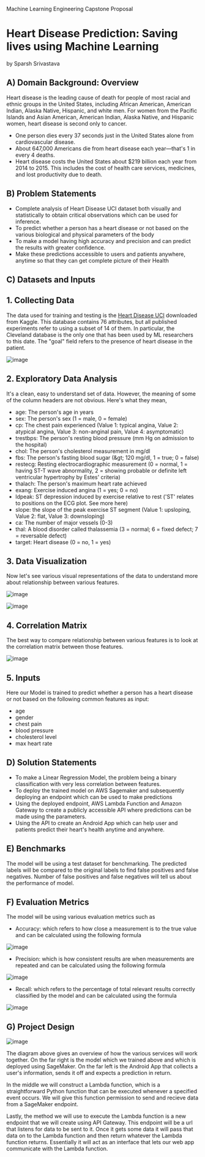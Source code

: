 Machine Learning Engineering Capstone Proposal

# Heart Disease Prediction: Saving lives using Machine Learning

by Sparsh Srivastava

## A) Domain Background: Overview

Heart disease is the leading cause of death for people of most racial and ethnic groups in the United States, including African American, American Indian, Alaska Native, Hispanic, and white men. For women from the Pacific Islands and Asian American, American Indian, Alaska Native, and Hispanic women, heart disease is second only to cancer.

- One person dies every 37 seconds just in the United States alone from cardiovascular disease.
- About 647,000 Americans die from heart disease each year—that&#39;s 1 in every 4 deaths.
- Heart disease costs the United States about $219 billion each year from 2014 to 2015. This includes the cost of health care services, medicines, and lost productivity due to death.

## B) Problem Statements

- Complete analysis of Heart Disease UCI dataset both visually and statistically to obtain critical observations which can be used for inference.
- To predict whether a person has a heart disease or not based on the various biological and physical parameters of the body
- To make a model having high accuracy and precision and can predict the results with greater confidence.
- Make these predictions accessible to users and patients anywhere, anytime so that they can get complete picture of their Health

##
## C) Datasets and Inputs

## 1. Collecting Data

The data used for training and testing is the [Heart Disease UCI](https://www.kaggle.com/ronitf/heart-disease-uci) downloaded from Kaggle.
This database contains 76 attributes, but all published experiments refer to using a subset of 14 of them. In particular, the Cleveland database is the only one that has been used by ML researchers to this date. The &quot;goal&quot; field refers to the presence of heart disease in the patient.

![image](https://user-images.githubusercontent.com/30470730/72439674-5f9a6a00-37cd-11ea-9366-6ef953b6879e.png)


## 2. Exploratory Data Analysis

It&#39;s a clean, easy to understand set of data. However, the meaning of some of the column headers are not obvious. Here&#39;s what they mean,

- age: The person&#39;s age in years
- sex: The person&#39;s sex (1 = male, 0 = female)
- cp: The chest pain experienced (Value 1: typical angina, Value 2: atypical angina, Value 3: non-anginal pain, Value 4: asymptomatic)
- trestbps: The person&#39;s resting blood pressure (mm Hg on admission to the hospital)
- chol: The person&#39;s cholesterol measurement in mg/dl
- fbs: The person&#39;s fasting blood sugar (\&gt; 120 mg/dl, 1 = true; 0 = false)
- restecg: Resting electrocardiographic measurement (0 = normal, 1 = having ST-T wave abnormality, 2 = showing probable or definite left ventricular hypertrophy by Estes&#39; criteria)
- thalach: The person&#39;s maximum heart rate achieved
- exang: Exercise induced angina (1 = yes; 0 = no)
- ldpeak: ST depression induced by exercise relative to rest (&#39;ST&#39; relates to positions on the ECG plot. See more here)
- slope: the slope of the peak exercise ST segment (Value 1: upsloping, Value 2: flat, Value 3: downsloping)
- ca: The number of major vessels (0-3)
- thal: A blood disorder called thalassemia (3 = normal; 6 = fixed defect; 7 = reversable defect)
- target: Heart disease (0 = no, 1 = yes)

## 3. Data Visualization

Now let&#39;s see various visual representations of the data to understand more about relationship between various features.

![image](https://user-images.githubusercontent.com/30470730/72439765-822c8300-37cd-11ea-8b3e-e0e53fedf0c9.png)

![image](https://user-images.githubusercontent.com/30470730/72439779-89539100-37cd-11ea-80bb-7c721f8e06cb.png)

## 4. Correlation Matrix

The best way to compare relationship between various features is to look at the correlation matrix between those features.

![image](https://user-images.githubusercontent.com/30470730/72439867-bef87a00-37cd-11ea-8613-8144b209d65f.png)


## 5. Inputs

Here our Model is trained to predict whether a person has a heart disease or not based on the following common features as input:

- age
- gender
- chest pain
- blood pressure
- cholesterol level
- max heart rate

## D) Solution Statements

- To make a Linear Regression Model, the problem being a binary classification with very less correlation between features.
- To deploy the trained model on AWS Sagemaker and subsequently deploying an endpoint which can be used to make predictions
- Using the deployed endpoint, AWS Lambda Function and Amazon Gateway to create a publicly accessible API where predictions can be made using the parameters.
- Using the API to create an Android App which can help user and patients predict their heart&#39;s health anytime and anywhere.

## E) Benchmarks

The model will be using a test dataset for benchmarking. The predicted labels will be compared to the original labels to find false positives and false negatives. Number of false positives and false negatives will tell us about the performance of model.

## F) Evaluation Metrics

The model will be using various evaluation metrics such as

- Accuracy: which refers to how close a measurement is to the true value and can be calculated using the following formula

![image](https://user-images.githubusercontent.com/30470730/72439883-c586f180-37cd-11ea-94a3-09c09cbd4814.png)


- Precision: which is how consistent results are when measurements are repeated and can be calculated using the following formula

 ![image](https://user-images.githubusercontent.com/30470730/72440009-10a10480-37ce-11ea-8f11-0a3352d0646c.png)

- Recall: which refers to the percentage of total relevant results correctly classified by the model and can be calculated using the formula

 ![image](https://user-images.githubusercontent.com/30470730/72440027-1565b880-37ce-11ea-8bf9-5c5d7a609f85.png)

## G) Project Design

 ![image](https://user-images.githubusercontent.com/30470730/72440035-1a2a6c80-37ce-11ea-8f3e-60817563e088.png)

The diagram above gives an overview of how the various services will work together. On the far right is the model which we trained above and which is deployed using SageMaker. On the far left is the Android App that collects a user&#39;s information, sends it off and expects a prediction in return.

In the middle we will construct a Lambda function, which is a straightforward Python function that can be executed whenever a specified event occurs. We will give this function permission to send and recieve data from a SageMaker endpoint.

Lastly, the method we will use to execute the Lambda function is a new endpoint that we will create using API Gateway. This endpoint will be a url that listens for data to be sent to it. Once it gets some data it will pass that data on to the Lambda function and then return whatever the Lambda function returns. Essentially it will act as an interface that lets our web app communicate with the Lambda function.

